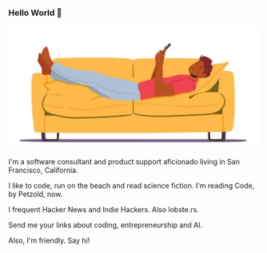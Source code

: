 ### Hello World 👋

![man_sofa.png](man_sofa.png)

I'm a software consultant and product support aficionado living in San Francisco, California.

I like to code, run on the beach and read science fiction. I'm reading Code, by Petzold, now. 

I frequent Hacker News and Indie Hackers. Also lobste.rs.

Send me your links about coding, entrepreneurship and AI. 

Also, I'm friendly. Say hi!



